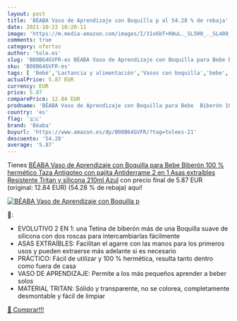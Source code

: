 ```yaml
---
layout: post
title: 'BÉABA Vaso de Aprendizaje con Boquilla p al 54.28 % de rebaja'
date: 2021-10-23 10:20:11
image: 'https://m.media-amazon.com/images/I/31x6bT+KWuL._SL500_._SL400_.jpg'
comments: true
category: ofertas
author: 'tole.es'
slug: 'B08B64GVFR-es BÉABA Vaso de Aprendizaje con Boquilla para Bebe Biberón...'
sku: 'B08B64GVFR-es'
tags: [ 'Bebé','Lactancia y alimentación','Vasos con boquilla','bebe','biberón','béaba', ]
actualPrice: 5.87 EUR
currency: EUR
price: 5.87
comparePrice: 12.84 EUR
prodname: 'BÉABA Vaso de Aprendizaje con Boquilla para Bebe  Biberón 100 % hermético  Taza Antigoteo con pajita  Antiderrame  2 en 1  Asas extraíbles  Resistente  Tritan y silicona  210ml  Azul'
country: 'es'
flag: '🇪🇸'
brand: 'Béaba'
buyurl: 'https://www.amazon.es/dp/B08B64GVFR/?tag=tolees-21'
descuento: '54.28'
average: '5.87'
---
```


Tienes [BÉABA Vaso de Aprendizaje con Boquilla para Bebe  Biberón 100 % hermético  Taza Antigoteo con pajita  Antiderrame  2 en 1  Asas extraíbles  Resistente  Tritan y silicona  210ml  Azul](https://www.amazon.es/dp/B08B64GVFR/?tag=tolees-21) con precio final de  5.87 EUR (original: 12.84 EUR) (54.28 %  de rebaja) aqui!

[![BÉABA Vaso de Aprendizaje con Boquilla p](https://m.media-amazon.com/images/I/31x6bT+KWuL._SL500_._SL400_.jpg)](https://www.amazon.es/dp/B08B64GVFR/?tag=tolees-21)

🔎:

- EVOLUTIVO 2 EN 1: una Tetina de biberón más de una Boquilla suave de silicona con dos roscas para intercambiarlas fácilmente
- ASAS EXTRAÍBLES: Facilitan el agarre con las manos para los primeros usos y pueden extraerse más adelante si es necesario
- PRÁCTICO: Fácil de utilizar y 100 % hermética, resulta tanto dentro como fuera de casa
- VASO DE APRENDIZAJE: Permite a los más pequeños aprender a beber solos
- MATERIAL TRITAN: Sólido y transparente, no se colorea, completamente desmontable y fácil de limpiar

[🛒 Comprar!!!](https://www.amazon.es/dp/B08B64GVFR/?tag=tolees-21)
